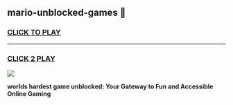 
## mario-unblocked-games 👋
<h3>
<a href="https://premium.freeplayer.one?title=mario-unblocked-games&ref=14F">CLICK TO PLAY</a></h3>
<hr>

<h3>
<a href="https://premium.freeplayer.one?title=mario-unblocked-games&ref=14F">CLICK 2 PLAY</a>
  
</h3>

<a href="https://premium.freeplayer.one?title=mario-unblocked-games&ref=12F/"><img src="https://clearcache.store/games.png"></a>


**worlds hardest game unblocked: Your Gateway to Fun and Accessible Online Gaming**
